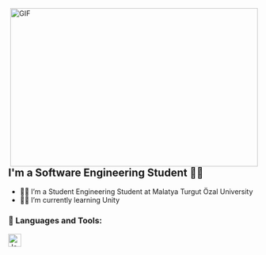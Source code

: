<img align="right" alt="GIF" src="https://github.com/abhisheknaiidu/abhisheknaiidu/blob/master/code.gif?raw=true" width="500" height="320" />


## I'm a Software Engineering Student 👨‍🎓
- 👨‍💻 I’m a Student Engineering Student at Malatya Turgut Özal University
- 👨‍💻 I’m currently learning Unity

### 🔧 Languages and Tools:
[<img align="left" alt="Java" width="26px" src="https://upload.wikimedia.org/wikipedia/tr/thumb/2/2e/Java_Logo.svg/800px-Java_Logo.svg.png" />][Java]

<br />

[Java]: www.java.com
